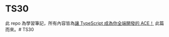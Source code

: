 # TS30

此 repo 為學習筆記，所有內容皆為[讓 TypeScript 成為你全端開發的 ACE！](https://ithelp.ithome.com.tw/users/20120614/ironman/2685) 此篇而來。# TS30
